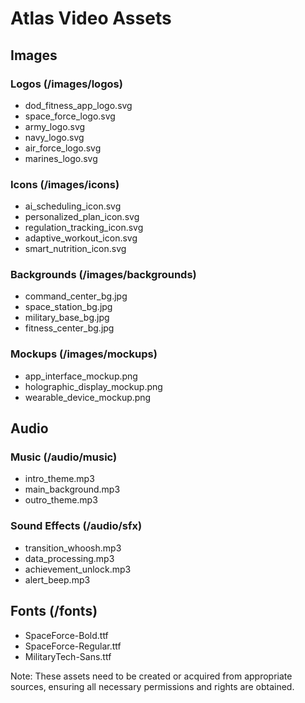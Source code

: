 # Atlas Video Assets

## Images

### Logos (/images/logos)
- dod_fitness_app_logo.svg
- space_force_logo.svg
- army_logo.svg
- navy_logo.svg
- air_force_logo.svg
- marines_logo.svg

### Icons (/images/icons)
- ai_scheduling_icon.svg
- personalized_plan_icon.svg
- regulation_tracking_icon.svg
- adaptive_workout_icon.svg
- smart_nutrition_icon.svg

### Backgrounds (/images/backgrounds)
- command_center_bg.jpg
- space_station_bg.jpg
- military_base_bg.jpg
- fitness_center_bg.jpg

### Mockups (/images/mockups)
- app_interface_mockup.png
- holographic_display_mockup.png
- wearable_device_mockup.png

## Audio

### Music (/audio/music)
- intro_theme.mp3
- main_background.mp3
- outro_theme.mp3

### Sound Effects (/audio/sfx)
- transition_whoosh.mp3
- data_processing.mp3
- achievement_unlock.mp3
- alert_beep.mp3

## Fonts (/fonts)
- SpaceForce-Bold.ttf
- SpaceForce-Regular.ttf
- MilitaryTech-Sans.ttf

Note: These assets need to be created or acquired from appropriate sources, ensuring all necessary permissions and rights are obtained.